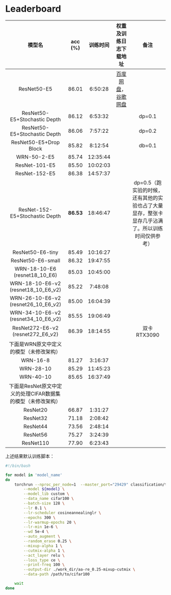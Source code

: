 # Leaderboard

|                           模型名                            |  acc (%)  | 训练时间 |                    权重及训练日志下载地址                    |                             备注                             |
| :---------------------------------------------------------: | :-------: | :------: | :----------------------------------------------------------: | :----------------------------------------------------------: |
|                         ResNet50-E5                         |   86.01   | 6:50:28  | [百度网盘](https://pan.baidu.com/s/1qwW-jEnL5SnKull2Pl35Zw?pwd=l2ok)，[谷歌网盘](https://drive.google.com/file/d/1DdFcILRpM9jJR7a584_MYsUtF-DfH8QQ/view?usp=drive_link) |                                                              |
|                ResNet50-E5+Stochastic Depth                 |   86.12   | 6:53:32  |                                                              |                            dp=0.1                            |
|                ResNet50-E5+Stochastic Depth                 |   86.06   | 7:57:22  |                                                              |                            dp=0.2                            |
|                   ResNet50-E5+Drop Block                    |   85.82   | 8:12:54  |                                                              |                            db=0.1                            |
|                         WRN-50-2-E5                         |   85.74   | 12:35:44 |                                                              |                                                              |
|                        ResNet-101-E5                        |   85.50   | 10:02:03 |                                                              |                                                              |
|                        ResNet-152-E5                        |   86.38   | 14:57:37 |                                                              |                                                              |
|               ResNet-152-E5+Stochastic Depth                | **86.53** | 18:46:47 |                                                              | dp=0.5（跑实验的时候，还有其他的实验也占了大量显存，整张卡显存几乎沾满了。所以训练时间仅供参考） |
|                      ResNet50-E6-tiny                       |   85.49   | 10:16:27 |                                                              |                                                              |
|                      ResNet50-E6-small                      |   86.32   | 19:47:55 |                                                              |                                                              |
|                WRN-18-10-E6 (resnet18_10_E6)                |   85.03   | 10:45:00 |                                                              |                                                              |
|             WRN-18-10-E6-v2 (resnet18_10_E6_v2)             |   85.22   | 7:48:08  |                                                              |                                                              |
|             WRN-26-10-E6-v2 (resnet26_10_E6_v2)             |   85.00   | 16:04:39 |                                                              |                                                              |
|             WRN-34-10-E6-v2 (resnet34_10_E6_v2)             |   85.55   | 19:06:49 |                                                              |                                                              |
|              ResNet272-E6-v2 (resnet272_E6_v2)              |   86.39   | 18:14:55 |                                                              |                         双卡RTX3090                          |
|           下面是WRN原文中定义的模型（未修改架构）           |           |          |                                                              |                                                              |
|                          WRN-16-8                           |   81.27   | 3:16:37  |                                                              |                                                              |
|                          WRN-28-10                          |   85.29   | 11:45:23 |                                                              |                                                              |
|                          WRN-40-10                          |   85.65   | 16:37:49 |                                                              |                                                              |
| 下面是ResNet原文中定义的处理CIFAR数据集的模型（未修改架构） |           |          |                                                              |                                                              |
|                          ResNet20                           |   66.87   | 1:31:27  |                                                              |                                                              |
|                          ResNet32                           |   71.18   | 2:08:42  |                                                              |                                                              |
|                          ResNet44                           |   73.56   | 2:48:14  |                                                              |                                                              |
|                          ResNet56                           |   75.27   | 3:24:39  |                                                              |                                                              |
|                          ResNet110                          |   77.90   | 6:23:43  |                                                              |                                                              |

上述结果默认训练脚本：

```bash
#!/bin/bash

for model in 'model_name'
do
    torchrun --nproc_per_node=1  --master_port="29429" classification/train.py \
        --model ${model} \
        --model_lib custom \
        --data_name cifar100 \
        --batch-size 128 \
        --lr 0.1 \
        --lr-scheduler cosineannealinglr \
        --epochs 300 \
        --lr-warmup-epochs 20 \
        --lr-min 1e-6 \
        --wd 5e-4 \
        --auto_augment \
        --random_erase 0.25 \
        --mixup-alpha 1 \
        --cutmix-alpha 1 \
        --act_layer relu \
        --loss_type ce \
        --print-freq 100 \
        --output-dir ./work_dir/aa-re_0.25-mixup-cutmix \
        --data-path /path/to/cifar100

    wait
done
```